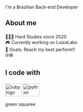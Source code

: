 <h1 align="left"></h1>

###

<p align="left">I'm a Brazilian Back-end Developer</p>

###

<h2 align="left">About me</h2>

###

<p align="left">👨‍💻✨ Hard Studies since 2020<br>🎮 Currently working on LuizaLabs<br>🎯 Goals: Reach my best perform!!<br>🌐🕸</p>

###

<h2 align="left">I code with</h2>

###

<div align="left">
  <img src="https://cdn.jsdelivr.net/gh/devicons/devicon/icons/ruby/ruby-original.svg" height="40" width="52" alt="ruby logo"  />
  <img src="https://cdn.jsdelivr.net/gh/devicons/devicon/icons/python/python-original.svg" height="40" width="52" alt="python logo"  />
</div>

green squaree

###


